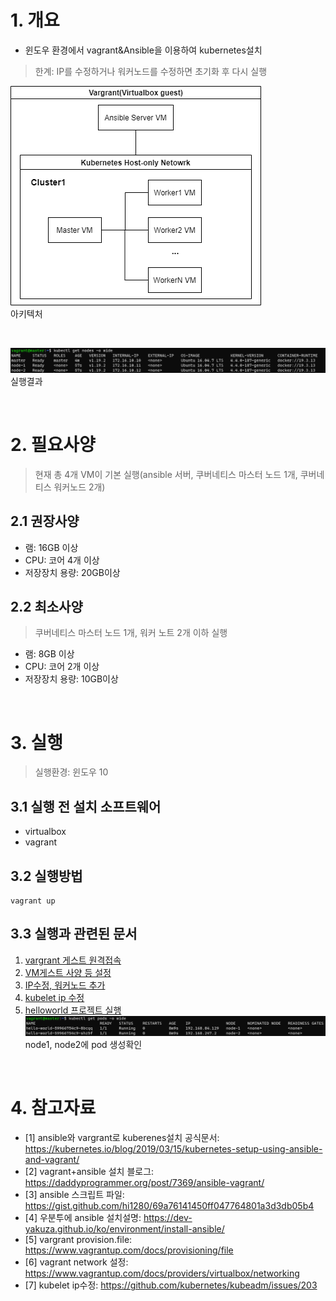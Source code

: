 # 1. 개요
* 윈도우 환경에서 vagrant&Ansible을 이용하여 kubernetes설치
> 한계: IP를 수정하거나 워커노드를 수정하면 초기화 후 다시 실행

![](imgs/architecture.png)
<br>아키텍처

<br>

![](imgs/실행결과.png)
<br>실행결과

<br>

# 2. 필요사양
> 현재 총 4개 VM이 기본 실행(ansible 서버, 쿠버네티스 마스터 노드 1개, 쿠버네티스 워커노드 2개)
## 2.1 권장사양
* 램: 16GB 이상
* CPU: 코어 4개 이상
* 저장장치 용량: 20GB이상

## 2.2 최소사양
> 쿠버네티스 마스터 노드 1개, 워커 노트 2개 이하 실행
* 램: 8GB 이상
* CPU: 코어 2개 이상
* 저장장치 용량: 10GB이상

<br>

# 3. 실행
> 실행환경: 윈도우 10
## 3.1 실행 전 설치 소프트웨어
* virtualbox
* vagrant

## 3.2 실행방법
```
vagrant up
```
## 3.3 실행과 관련된 문서
1. [vargrant 게스트 원격접속](documentation/vagrant_ssh원격접속.md)
2. [VM게스트 사양 등 설정](documentation/vagrant_게스트설정.md)
3. [IP수정, 워커노드 추가](documentation/마스터&워커노드_IP수정.md)
4. [kubelet ip 수정](documentation/kubelet_ip수정.md)
5. [helloworld 프로젝트 실행](documentation/helloworld.md)   
![](./imgs/helloworld_pod확인.png)
<br> node1, node2에 pod 생성확인

<br>

# 4. 참고자료
* [1] ansible와 vargrant로 kuberenes설치 공식문서: https://kubernetes.io/blog/2019/03/15/kubernetes-setup-using-ansible-and-vagrant/
* [2] vagrant+ansible 설치 블로그: https://daddyprogrammer.org/post/7369/ansible-vagrant/
* [3] ansible 스크립트 파일: https://gist.github.com/hi1280/69a76141450ff047764801a3d3db05b4
* [4] 우분투에 ansible 설치설명: https://dev-yakuza.github.io/ko/environment/install-ansible/
* [5] vargrant provision.file: https://www.vagrantup.com/docs/provisioning/file
* [6] vagrant network 설정: https://www.vagrantup.com/docs/providers/virtualbox/networking
* [7] kubelet ip수정: https://github.com/kubernetes/kubeadm/issues/203